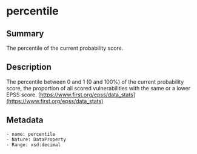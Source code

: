 <!-- Automatically generated by spec-parser v2.0.0 on 2023-12-25T20:28:21.783513+00:00 -->
<!-- SPDX-License-Identifier: Community-Spec-1.0 -->

# percentile

## Summary

The percentile of the current probability score.


## Description

The percentile between 0 and 1 (0 and 100%) of the current probability score, the proportion of all scored vulnerabilities with the same or a lower EPSS score. [https://www.first.org/epss/data_stats](https://www.first.org/epss/data_stats)


## Metadata

    - name: percentile
    - Nature: DataProperty
    - Range: xsd:decimal




